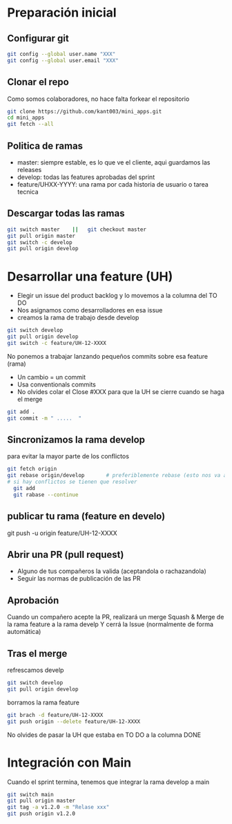 # Preparación inicial

## Configurar git
```bash
git config --global user.name "XXX"
git config --global user.email "XXX"
```

## Clonar el repo
Como somos colaboradores, no hace falta forkear el repositorio

```bash
git clone https://github.com/kant003/mini_apps.git
cd mini_apps
git fetch --all
```

## Politica de ramas
- master: siempre estable, es lo que ve el cliente, aqui guardamos las releases
- develop: todas las features aprobadas del sprint
- feature/UHXX-YYYY: una rama por cada historia de usuario o tarea tecnica

## Descargar todas las ramas
```bash
git switch master    ||   git checkout master
git pull origin master
git switch -c develop
git pull origin develop
```

# Desarrollar una feature (UH)
- Elegir un issue del product backlog y lo movemos a la columna del TO DO
- Nos asignamos como desarrolladores en esa issue
- creamos la rama de trabajo desde develop

```bash
git switch develop
git pull origin develop
git switch -c feature/UH-12-XXXX
```

No ponemos a trabajar lanzando pequeños commits sobre esa feature (rama)
- Un cambio = un commit
- Usa conventionals commits
- No olvides colar el Close #XXX para que la UH se cierre cuando se haga el merge

```bash
git add .
git commit -m " .....  "
```


## Sincronizamos la rama develop
para evitar la mayor parte de los conflictos
```bash
git fetch origin
git rebase origin/develop       # preferiblemente rebase (esto nos va a generar un historial de commit mas limpio)
# si hay conflictos se tienen que resolver
  git add
  git rabase --continue
```

## publicar tu rama (feature en develo)
git push -u origin feature/UH-12-XXXX


## Abrir una PR (pull request)

- Alguno de tus compañeros la valida (aceptandola o rachazandola)
- Seguir las normas de publicación de las PR

## Aprobación
Cuando un compañero acepte la PR, realizará un merge Squash & Merge de la rama feature a la rama develp
Y cerrá la Issue (normalmente de forma automática)

## Tras el merge
refrescamos develp
```bash
git switch develop
git pull origin develop
```

borramos la rama feature
```bash
git brach -d feature/UH-12-XXXX
git push origin --delete feature/UH-12-XXXX
```

No olvides de pasar la UH que estaba en TO DO a la columna DONE


# Integración con Main
Cuando el sprint termina, tenemos que integrar la rama develop a main
```bash
git switch main
git pull origin master
git tag -a v1.2.0 -m "Relase xxx"
git push origin v1.2.0






